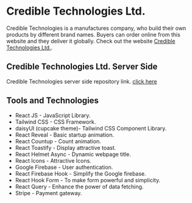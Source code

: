 # Credible Technologies Ltd.

Credible Technologies is a manufactures company, who build their own products by different brand names. Buyers can order online from this website and they deliver it globally. Check out the website [Credible Technologies Ltd.](https://credible-technologies.web.app/).

## Credible Technologies Ltd. Server Side
Credible Technologies server side repository link. [click here](https://github.com/TaseenFuadJeem/credible-technologies_server-side)

## Tools and Technologies

* React JS - JavaScript Library.
* Tailwind CSS - CSS Framework.
* daisyUI (cupcake theme)- Tailwind CSS Component Library.
* React Reveal - Basic startup animation.
* React Countup - Count animation.
* React Toastify - Display attractive toast.
* React Helmet Async - Dynamic webpage title.
* React Icons - Attractive Icons.
* Google Firebase - User authentication.
* React Firebase Hook - Simplify the Google firebase.
* React Hook Form - To make form powerful and simplicity.
* React Query - Enhance the power of data fetching.
* Stripe - Payment gateway.
